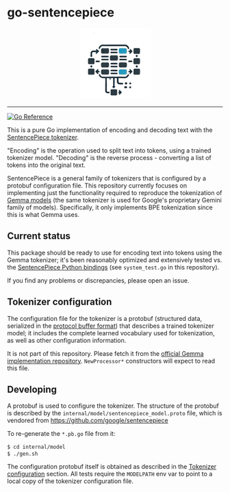 # go-sentencepiece

<p align="center">
  <img alt="Logo" src="doc/toklogo2.png" />
</p>

----

[![Go Reference](https://pkg.go.dev/badge/github.com/eliben/go-sentencepiece.svg)](https://pkg.go.dev/github.com/eliben/go-sentencepiece)

This is a pure Go implementation of encoding and decoding text with
the [SentencePiece tokenizer](https://github.com/google/sentencepiece).

"Encoding" is the operation used to split text into tokens, using
a trained tokenizer model. "Decoding" is the reverse process - converting
a list of tokens into the original text.

SentencePiece is a general family of tokenizers that is configured
by a protobuf configuration file. This repository currently focuses
on implementing just the functionality required to reproduce the
tokenization of [Gemma models](https://ai.google.dev/gemma) (the same
tokenizer is used for Google's proprietary Gemini family of models).
Specifically, it only implements BPE tokenization since this is what
Gemma uses.

## Current status

This package should be ready to use for encoding text into tokens
using the Gemma tokenizer; it's been reasonably optimized and extensively
tested vs. the [SentencePiece Python bindings](https://pypi.org/project/sentencepiece/)
(see `system_test.go` in this repository).

If you find any problems or discrepancies, please open an issue.

## Tokenizer configuration

The configuration file for the tokenizer is a protobuf (structured
data, serialized in the [protocol buffer format](https://protobuf.dev/))
that describes a trained tokenizer model; it includes
the complete learned vocabulary used for tokenization, as well as
other configuration information.

It is not part of this repository. Please fetch it from the
[official Gemma implementation repository](https://github.com/google/gemma_pytorch/tree/main/tokenizer).
`NewProcessor*` constructors will expect to read this file.

## Developing

A protobuf is used to configure the tokenizer. The structure of the
protobuf is described by the `internal/model/sentencepiece_model.proto` file,
which is vendored from https://github.com/google/sentencepiece

To re-generate the `*.pb.go` file from it:

```
$ cd internal/model
$ ./gen.sh
```

The configuration protobuf itself is obtained as described in the
[Tokenizer configuration](#tokenizer-configuration) section. All
tests require the `MODELPATH` env var to point to a local
copy of the tokenizer configuration file.
